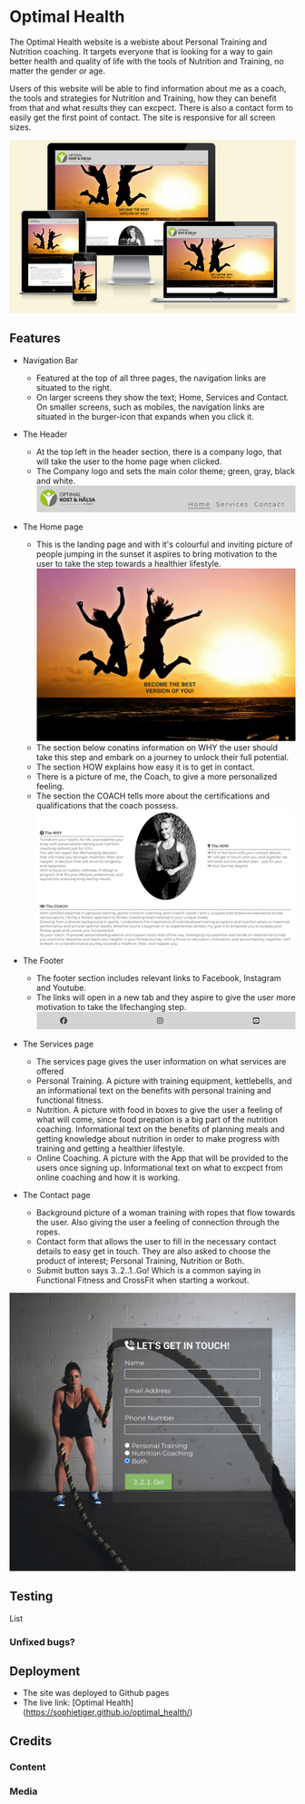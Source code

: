# Optimal Health

The Optimal Health website is a webiste about Personal Training and Nutrition coaching. It targets everyone that is looking for a way to gain better health and quality of life with the tools of Nutrition and Training, no matter the gender or age.

Users of this website will be able to find information about me as a coach, the tools and strategies for Nutrition and Training, how they can benefit from that and what results they can excpect.
There is also a contact form to easily get the first point of contact.
The site is responsive for all screen sizes.

![Screenshot of the websites homepage on different devices](assets/images/responsive.png) 

## Features
* Navigation Bar
    -   Featured at the top of all three pages, the navigation links are situated to the right. 
    -  On larger screens they show the text; Home, Services and Contact. On smaller screens, such as mobiles, the navigation links are situated in the burger-icon that expands when you click it.


* The Header
    -  At the top left in the header section, there is a company logo, that will take the user to the home page when clicked.   
    -   The Company logo and sets the main color theme; green, gray, black and white.
![Screenshot of the header containing company logo and navigation bar](/assets/images/header_image.png)

* The Home page
    -   This is the landing page and with it's colourful and inviting picture of people jumping in the sunset it aspires to bring motivation to the user to take the step towards a healthier lifestyle.
![Screenshot of the landing page image with people on beach in sunset with the text "Become the best version of you!"](/assets/images/heroImg.jpg)
    -   The section below conatins information on WHY the user should take this step and embark on a journey to unlock their full potential.
    -   The section HOW explains how easy it is to get in contact.
    -   There is a picture of me, the Coach, to give a more personalized feeling.
    -   The section the COACH tells more about the certifications and qualifications that the coach possess.
![Screenshot of the reasons sections with info on why and how to take the step, and a photo of the coach and information about the coach](/assets/images/why_how_coach.png)


* The Footer
    -   The footer section includes relevant links to Facebook, Instagram and Youtube.
    -   The links will open in a new tab and they aspire to give the user more motivation to take the lifechanging step.
![Screenshot of the Footer with social media links](/assets/images/footer.png)
* The Services page
    -   The services page gives the user information on what services are offered
    -   Personal Training. A picture with training equipment, kettlebells, and an informational text on the benefits with personal training and functional fitness.
    -   Nutrition. A picture with food in boxes to give the user a feeling of what will come, since food prepation is a big part of the nutrition coaching. Informational text on the benefits of planning meals and getting knowledge about nutrition in order to make progress with training and getting a healthier lifestyle.
    -   Online Coaching. A picture with the App that will be provided to the users once signing up. Informational text on what to excpect from online coaching and how it is working.
* The Contact page
    -   Background picture of a woman training with ropes that flow towards the user. Also giving the user a feeling of connection through the ropes.
    -   Contact form that allows the user to fill in the necessary contact details to easy get in touch. They are also asked to choose the product of interest; Personal Training, Nutrition or Both.
    -   Submit button says 3..2..1..Go! Which is a common saying in Functional Fitness and CrossFit when starting a workout.

![Screenshot of the contact form and background picture of woman training with ropes](/assets/images/contact_form.png)    

## Testing
List

### Unfixed bugs?

## Deployment
-   The site was deployed to Github pages
-   The live link: [Optimal Health] (https://sophietiger.github.io/optimal_health/)

## Credits
### Content
### Media

